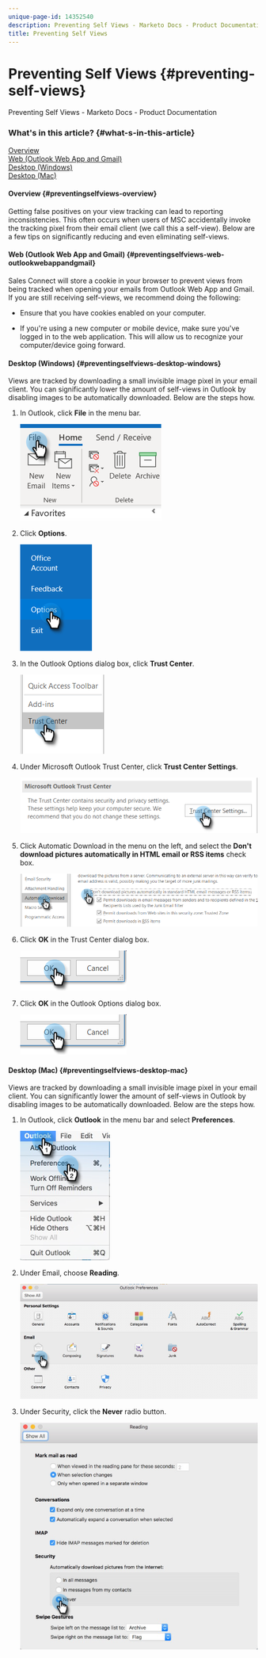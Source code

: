```yaml
---
unique-page-id: 14352540
description: Preventing Self Views - Marketo Docs - Product Documentation
title: Preventing Self Views
---
```


# Preventing Self Views {#preventing-self-views}

Preventing Self Views - Marketo Docs - Product Documentation

### What's in this article? {#what-s-in-this-article}

[Overview](#preventingselfviews-overview)  
[Web (Outlook Web App and Gmail)](#preventingselfviews-web-outlookwebappandgmail)  
[Desktop (Windows)](#preventingselfviews-desktop-windows)  
[Desktop (Mac)](#preventingselfviews-desktop-mac)

#### Overview {#preventingselfviews-overview}

Getting false positives on your view tracking can lead to reporting inconsistencies. This often occurs when users of MSC accidentally invoke the tracking pixel from their email client (we call this a self-view). Below are a few tips on significantly reducing and even eliminating self-views.

#### Web (Outlook Web App and Gmail) {#preventingselfviews-web-outlookwebappandgmail}

Sales Connect will store a cookie in your browser to prevent views from being tracked when opening your emails from Outlook Web App and Gmail. If you are still receiving self-views, we recommend doing the following:

* Ensure that you have cookies enabled on your computer.

* If you're using a new computer or mobile device, make sure you've logged in to the web application. This will allow us to recognize your computer/device going forward.

#### Desktop (Windows) {#preventingselfviews-desktop-windows}

Views are tracked by downloading a small invisible image pixel in your email client. You can significantly lower the amount of self-views in Outlook by disabling images to be automatically downloaded. Below are the steps how.

1. In Outlook, click **File** in the menu bar.

   ![](assets/win-1.png)

1. Click **Options**.

   ![](assets/win-2.png)

1. In the Outlook Options dialog box, click **Trust Center**.

   ![](assets/win-3.png)

1. Under Microsoft Outlook Trust Center, click **Trust Center Settings**.

   ![](assets/win-4.png)

1. Click Automatic Download in the menu on the left, and select the **Don't download pictures automatically in HTML email or RSS items** check box.

   ![](assets/win-5.png)

1. Click **OK** in the Trust Center dialog box.

   ![](assets/win-6.png)

1. Click **OK** in the Outlook Options dialog box.

   ![](assets/win-6.png)

#### Desktop (Mac) {#preventingselfviews-desktop-mac}

Views are tracked by downloading a small invisible image pixel in your email client. You can significantly lower the amount of self-views in Outlook by disabling images to be automatically downloaded. Below are the steps how.

1. In Outlook, click **Outlook** in the menu bar and select **Preferences**.

   ![](assets/mac-1.png)

1. Under Email, choose **Reading**.

   ![](assets/mac-2.png)

1. Under Security, click the **Never** radio button.

   ![](assets/mac-3.png)

